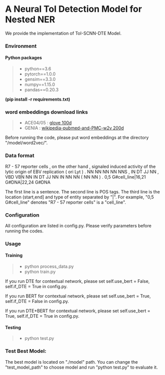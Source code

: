 # A Neural ToI Detection Model for Nested NER

We provide the implementation of ToI-SCNN-DTE Model.

### Environment
#### Python packages
>- python==3.6
>- pytorch==1.0.0
>- gensim==3.3.0
>- numpy==1.15.0
>- pandas==0.20.3

**(pip install -r requirements.txt)**
### word embeddings download links
>- ACE04/05 : [glove 100d](https://drive.google.com/open?id=1qDmFF0bUKHt5GpANj7jCUmDXgq50QJKw)
>- GENIA : [wikipedia-pubmed-and-PMC-w2v 200d](http://evexdb.org/pmresources/vec-space-models/wikipedia-pubmed-and-PMC-w2v.bin)

Before running the code, please put word embeddings at the directory "/model/word2vec/".

### Data format

R7 - 57 reporter cells , on the other hand , signaled induced activity of the lytic origin of EBV replication ( ori Lyt ) .
NN NN NN NN NNS , IN DT JJ NN , VBD VBN NN IN DT JJ NN IN NN NN ( NN NN ) .
0,5 G#cell_line|16,21 G#DNA|22,24 G#DNA

The first line is a sentence. The second line is POS tags. The third line is the location (start,end] and type of entity separated by "|". For example, "0,5 G#cell_line" denotes "R7 - 57 reporter cells"  is a "cell_line".


### Configuration
All configuration are listed in config.py. Please verify parameters before running the codes.

### Usage
#### Training
>- python process_data.py
>- python train.py 

If you run DTE for contextual network, please set  self.use_bert = False, self.if_DTE = True in config.py.

If you run BERT for contextual network, please set  self.use_bert = True, self.if_DTE = False in config.py. 

If you run DTE+BERT for contextual network, please set  self.use_bert = True, self.if_DTE = True in config.py.

#### Testing
>- python test.py

### Test Best Model:
The best model is located on "./model" path. You can change the "test_model_path" to choose model and run
"python test.py" to evaluate it.
